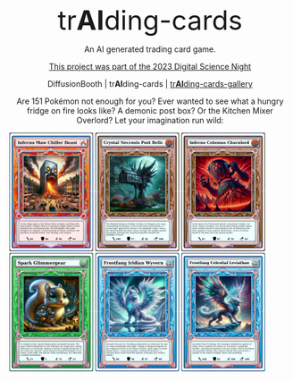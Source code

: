 <font size="+10"><p align="center">tr<b>AI</b>ding-cards</p></font>
<p align="center">An AI generated trading card game.</p>
<p align="center"><a href="">This project was part of the 2023 Digital Science Night</a></p>
<p align="center">DiffusionBooth | tr<b>AI</b>ding-cards | <a href="https://github.com/okafke/trAIding-cards-gallery">tr<b>AI</b>ding-cards-gallery</a></p>

<p style="text-align: center;">Are 151 Pokémon not enough for you? Ever wanted to see what a hungry fridge on fire looks like? A demonic post box? Or the Kitchen Mixer Overlord? Let your imagination run wild:</p>

<p float="center">
    <img src="docs/30e58b0f-581a-4b0a-9882-e96f4748d196-card.png" alt="Image 1" width="150px"/>
    <img src="docs/1ed73ae7-d02c-44e9-8a14-534af9dd952e-card.png" alt="Image 2" width="150px"/>
    <img src="docs/75f2569e-c54a-4e80-8131-51189901c996-card.png" alt="Image 3" width="150px"/>
    <img src="docs/bdf3bbb5-9954-4707-8b24-6f23d830bccc-card.png" alt="Image 4" width="150px"/>
    <img src="docs/13898eb7-c8e0-42d4-bfac-5c3398da3f45-card.png" alt="Image 5" width="150px"/>
    <img src="docs/7de6da01-7386-4419-aa9d-23d838f4fba2-card.png" alt="Image 6" width="150px"/>
</p>
